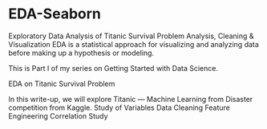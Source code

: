 # EDA-Seaborn
Exploratory Data Analysis of Titanic Survival Problem
Analysis, Cleaning & Visualization
EDA is a statistical approach for visualizing and analyzing data before making up a hypothesis or modeling.

This is Part I of my series on Getting Started with Data Science.

 EDA on Titanic Survival Problem

In this write-up, we will explore Titanic — Machine Learning from Disaster competition from Kaggle.
Study of Variables
Data Cleaning
Feature Engineering
Correlation Study
